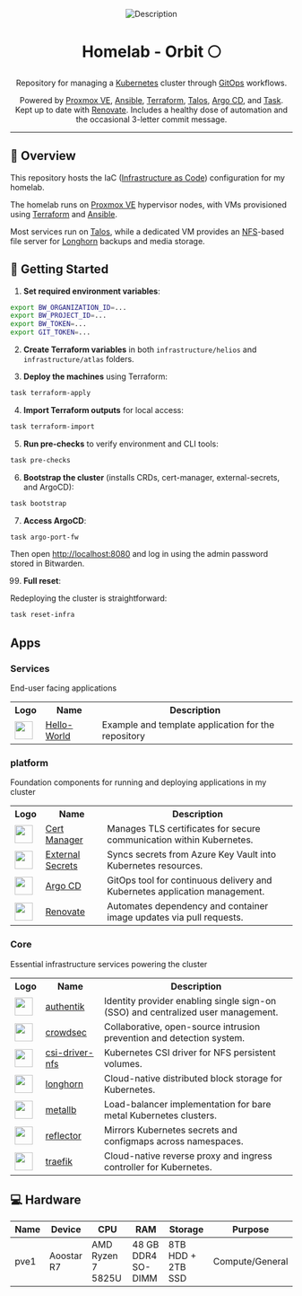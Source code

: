 <div align="center">

![Description](https://i.redd.it/hsj3x9nwmsd71.jpg)

#  Homelab - Orbit 🌕

Repository for managing a [Kubernetes](https://kubernetes.io/) cluster through [GitOps](https://en.wikipedia.org/wiki/DevOps) workflows.

Powered by [Proxmox VE](https://www.proxmox.com/en/proxmox-virtual-environment), [Ansible](https://www.ansible.com/), [Terraform](https://www.terraform.io/), [Talos](https://talos.dev), [Argo CD](https://argoproj.github.io/cd/), and [Task](https://taskfile.dev/).
Kept up to date with [Renovate](https://www.mend.io/renovate/).
Includes a healthy dose of automation and the occasional 3-letter commit message.

</div>

---

## 📖 Overview

This repository hosts the IaC ([Infrastructure as Code](https://en.wikipedia.org/wiki/Infrastructure_as_code)) configuration for my homelab.

The homelab runs on [Proxmox VE](https://www.proxmox.com/en/proxmox-virtual-environment) hypervisor nodes, with VMs provisioned using [Terraform](https://www.terraform.io/) and [Ansible](https://www.ansible.com/).

Most services run on [Talos](https://www.talos.dev/), while a dedicated VM provides an [NFS](https://en.wikipedia.org/wiki/Network_File_System)-based file server for [Longhorn](https://longhorn.io/) backups and media storage.

## 🚀 Getting Started

1. **Set required environment variables**:

```bash
export BW_ORGANIZATION_ID=...
export BW_PROJECT_ID=...
export BW_TOKEN=...
export GIT_TOKEN=...
```

2. **Create Terraform variables** in both `infrastructure/helios` and `infrastructure/atlas` folders.

3. **Deploy the machines** using Terraform:

```bash
task terraform-apply
```

4. **Import Terraform outputs** for local access:

```bash
task terraform-import
```

5. **Run pre-checks** to verify environment and CLI tools:

```bash
task pre-checks
```

6. **Bootstrap the cluster** (installs CRDs, cert-manager, external-secrets, and ArgoCD):

```bash
task bootstrap
```

7. **Access ArgoCD**:

```bash
task argo-port-fw
```

Then open [http://localhost:8080](http://localhost:8080) and log in using the admin password stored in Bitwarden.

99. **Full reset**:

Redeploying the cluster is straightforward:

```bash
task reset-infra
```

## Apps

### Services
End-user facing applications
<table>
    <tr>
        <th>Logo</th>
        <th>Name</th>
        <th>Description</th>
    </tr>
    <tr>
        <td><img width="32" src="https://cdn.jsdelivr.net/gh/homarr-labs/dashboard-icons/svg/bytestash.svg"></td>
        <td><a href="https://github.com/crccheck/docker-hello-world">Hello-World</a></td>
        <td>Example and template application for the repository</td>
    </tr>
</table>

### platform

Foundation components for running and deploying applications in my cluster
<table>
    <tr>
        <th>Logo</th>
        <th>Name</th>
        <th>Description</th>
    </tr>
    <tr>
        <td><img width="32" src="https://cdn.jsdelivr.net/gh/walkxcode/dashboard-icons/svg/cert-manager.svg"></td>
        <td><a href="https://cert-manager.io/">Cert Manager</a></td>
        <td>Manages TLS certificates for secure communication within Kubernetes.</td>
    </tr>
    <tr>
        <td><img width="32" src="https://external-secrets.io/latest/pictures/eso-round-logo.svg"></td>
        <td><a href="https://external-secrets.io/latest/">External Secrets</a></td>
        <td>Syncs secrets from Azure Key Vault into Kubernetes resources.</td>
    </tr>
    <tr>
        <td><img width="32" src="https://argo-cd.readthedocs.io/en/stable/assets/logo.png"></td>
        <td><a href="https://argo-cd.readthedocs.io/en/stable/">Argo CD</a></td>
        <td>GitOps tool for continuous delivery and Kubernetes application management.</td>
    </tr>
    <tr>
        <td><img width="32" src="https://www.svgrepo.com/download/374041/renovate.svg"></td>
        <td><a href="https://github.com/renovatebot/renovate">Renovate</a></td>
        <td>Automates dependency and container image updates via pull requests.</td>
    </tr>
</table>

### Core
Essential infrastructure services powering the cluster
<table>
    <tr>
        <th>Logo</th>
        <th>Name</th>
        <th>Description</th>
    </tr>
    <tr>
        <td><img width="32" src="https://cdn.jsdelivr.net/gh/walkxcode/dashboard-icons/svg/authentik.svg"></td>
        <td><a href="https://goauthentik.io/">authentik</a></td>
        <td>Identity provider enabling single sign-on (SSO) and centralized user management.</td>
    </tr>
    <tr>
        <td><img width="32" src="https://cdn.jsdelivr.net/gh/walkxcode/dashboard-icons/svg/crowdsec.svg"></td>
        <td><a href="https://www.crowdsec.net/">crowdsec</a></td>
        <td>Collaborative, open-source intrusion prevention and detection system.</td>
    </tr>
    <tr>
        <td><img width="32" src="https://artifacthub.io/static/media/placeholder_pkg_helm.png"></td>
        <td><a href="https://github.com/kubernetes-csi/csi-driver-nfs">csi-driver-nfs</a></td>
        <td>Kubernetes CSI driver for NFS persistent volumes.</td>
    </tr>
    <tr>
        <td><img width="32" src="https://cdn.jsdelivr.net/gh/walkxcode/dashboard-icons/svg/longhorn.svg"></td>
        <td><a href="https://longhorn.io/">longhorn</a></td>
        <td>Cloud-native distributed block storage for Kubernetes.</td>
    </tr>
    <tr>
        <td><img width="32" src="https://cdn.jsdelivr.net/gh/walkxcode/dashboard-icons/svg/metallb.svg"></td>
        <td><a href="https://metallb.universe.tf/">metallb</a></td>
        <td>Load-balancer implementation for bare metal Kubernetes clusters.</td>
    </tr>
    <tr>
        <td><img width="32" src="https://avatars.githubusercontent.com/u/33608853?s=48&v=4"></td>
        <td><a href="https://github.com/emberstack/kubernetes-reflector">reflector</a></td>
        <td>Mirrors Kubernetes secrets and configmaps across namespaces.</td>
    </tr>
    <tr>
        <td><img width="32" src="https://cdn.jsdelivr.net/gh/walkxcode/dashboard-icons/svg/traefik.svg"></td>
        <td><a href="https://traefik.io/">traefik</a></td>
        <td>Cloud-native reverse proxy and ingress controller for Kubernetes.</td>
    </tr>
</table>

## 💻 Hardware

| Name    | Device                 | CPU               | RAM             | Storage          | Purpose           |
|---------|------------------------|-----------------|----------------|-----------------|------------------|
| pve1 | Aoostar R7             | AMD Ryzen 7 5825U | 48 GB DDR4 SO-DIMM | 8TB HDD + 2TB SSD           | Compute/General   |
